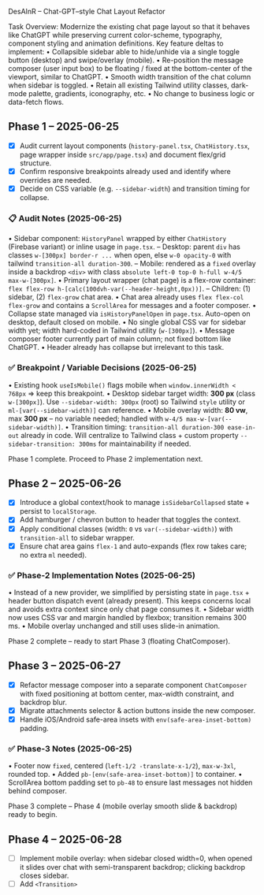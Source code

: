 DesAInR – Chat-GPT–style Chat Layout Refactor

Task Overview:
Modernize the existing chat page layout so that it behaves like ChatGPT while preserving current color-scheme, typography, component styling and animation definitions.
Key feature deltas to implement:
• Collapsible sidebar able to hide/unhide via a single toggle button (desktop) and swipe/overlay (mobile).
• Re-position the message composer (user input box) to be floating / fixed at the bottom-center of the viewport, similar to ChatGPT.
• Smooth width transition of the chat column when sidebar is toggled.
• Retain all existing Tailwind utility classes, dark-mode palette, gradients, iconography, etc.
• No change to business logic or data-fetch flows.

## Phase 1 – 2025-06-25
- [x] Audit current layout components (`history-panel.tsx`, `ChatHistory.tsx`, page wrapper inside `src/app/page.tsx`) and document flex/grid structure.
- [x] Confirm responsive breakpoints already used and identify where overrides are needed.
- [x] Decide on CSS variable (e.g. `--sidebar-width`) and transition timing for collapse.

### 📋 Audit Notes (2025-06-25)
• Sidebar component: `HistoryPanel` wrapped by either `ChatHistory` (Firebase variant) or inline usage in `page.tsx`.
  – Desktop: parent `div` has classes `w-[300px] border-r ...` when open, else `w-0 opacity-0` with tailwind `transition-all duration-300`.
  – Mobile: rendered as a `fixed` overlay inside a backdrop `<div>` with class `absolute left-0 top-0 h-full w-4/5 max-w-[300px]`.
• Primary layout wrapper (chat page) is a flex-row container: `flex flex-row h-[calc(100dvh-var(--header-height,0px))]`.
  – Children: (1) sidebar, (2) `flex-grow` chat area.
• Chat area already uses `flex flex-col flex-grow` and contains a `ScrollArea` for messages and a footer composer.
• Collapse state managed via `isHistoryPanelOpen` in `page.tsx`. Auto-open on desktop, default closed on mobile.
• No single global CSS var for sidebar width yet; width hard-coded in Tailwind utility (`w-[300px]`).
• Message composer footer currently part of main column; not fixed bottom like ChatGPT.
• Header already has collapse but irrelevant to this task.

### ✅ Breakpoint / Variable Decisions (2025-06-25)
• Existing hook `useIsMobile()` flags mobile when `window.innerWidth < 768px` ⇒ keep this breakpoint.
• Desktop sidebar target width: **300 px** (class `w-[300px]`). Use `--sidebar-width: 300px` (root) so Tailwind `style` utility or `ml-[var(--sidebar-width)]` can reference.
• Mobile overlay width: **80 vw**, max **300 px** – no variable needed; handled with `w-4/5 max-w-[var(--sidebar-width)]`.
• Transition timing: `transition-all duration-300 ease-in-out` already in code. Will centralize to Tailwind class + custom property `--sidebar-transition: 300ms` for maintainability if needed.

Phase 1 complete.  Proceed to Phase 2 implementation next.

## Phase 2 – 2025-06-26
- [x] Introduce a global context/hook to manage `isSidebarCollapsed` state + persist to `localStorage`.
- [x] Add hamburger / chevron button to header that toggles the context.
- [x] Apply conditional classes (width: `0` vs `var(--sidebar-width)`) with `transition-all` to sidebar wrapper.
- [x] Ensure chat area gains `flex-1` and auto-expands (flex row takes care; no extra `ml` needed).

### ✅ Phase-2 Implementation Notes (2025-06-25)
• Instead of a new provider, we simplified by persisting state in `page.tsx` + header button dispatch event (already present). This keeps concerns local and avoids extra context since only chat page consumes it.
• Sidebar width now uses CSS var and margin handled by flexbox; transition remains 300 ms.
• Mobile overlay unchanged and still uses slide-in animation.

Phase 2 complete – ready to start Phase 3 (floating ChatComposer).

## Phase 3 – 2025-06-27
- [x] Refactor message composer into a separate component `ChatComposer` with fixed positioning at bottom center, max-width constraint, and backdrop blur.
- [x] Migrate attachments selector & action buttons inside the new composer.
- [x] Handle iOS/Android safe-area insets with `env(safe-area-inset-bottom)` padding.

### ✅ Phase-3 Notes (2025-06-25)
• Footer now `fixed`, centered (`left-1/2 -translate-x-1/2`), `max-w-3xl`, rounded top.
• Added `pb-[env(safe-area-inset-bottom)]` to container.
• ScrollArea bottom padding set to `pb-48` to ensure last messages not hidden behind composer.

Phase 3 complete – Phase 4 (mobile overlay smooth slide & backdrop) ready to begin.

## Phase 4 – 2025-06-28
- [ ] Implement mobile overlay: when sidebar closed width=0, when opened it slides over chat with semi-transparent backdrop; clicking backdrop closes sidebar.
- [ ] Add `<Transition>`